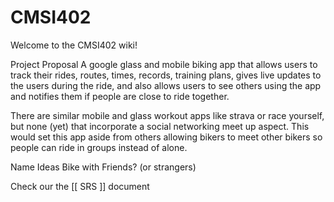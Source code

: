 CMSI402
=======

Welcome to the CMSI402 wiki!

Project Proposal A google glass and mobile biking app that allows users to track their rides, routes, times, records, training plans, gives live updates to the users during the ride, and also allows users to see others using the app and notifies them if people are close to ride together.

There are similar mobile and glass workout apps like strava or race yourself, but none (yet) that incorporate a social networking meet up aspect. This would set this app aside from others allowing bikers to meet other bikers so people can ride in groups instead of alone.

Name Ideas Bike with Friends? (or strangers)

Check our the [[ SRS ]] document
